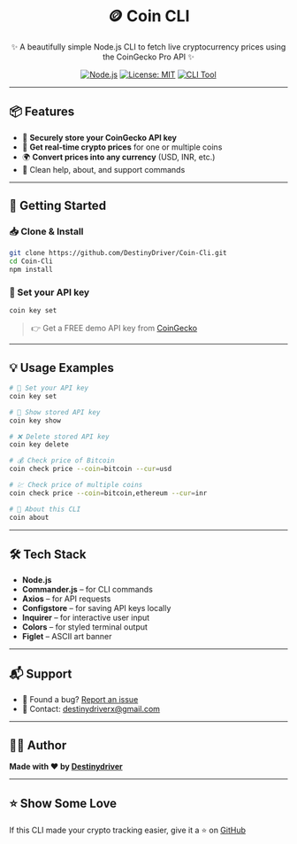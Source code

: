 <div align="center">

# 🪙 Coin CLI

✨ A beautifully simple Node.js CLI to fetch live cryptocurrency prices using the CoinGecko Pro API ✨

[![Node.js](https://img.shields.io/badge/Node.js-green)](https://nodejs.org/)
[![License: MIT](https://img.shields.io/badge/License-MIT-blue.svg)](LICENSE)
[![CLI Tool](https://img.shields.io/badge/Type-CLI-informational)]()

</div>

---

## 📦 Features

- 🔐 **Securely store your CoinGecko API key**
- 💱 **Get real-time crypto prices** for one or multiple coins
- 🌍 **Convert prices into any currency** (USD, INR, etc.)
- 📖 Clean help, about, and support commands

---

## 🚀 Getting Started

### 📥 Clone & Install

```bash
git clone https://github.com/DestinyDriver/Coin-Cli.git
cd Coin-Cli
npm install
```

### 🔑 Set your API key

```bash
coin key set
```

> 👉 Get a FREE demo API key from [CoinGecko](https://www.coingecko.com/en/api)

---

## 💡 Usage Examples

```bash
# 🔑 Set your API key
coin key set

# 🧾 Show stored API key
coin key show

# ❌ Delete stored API key
coin key delete

# 💰 Check price of Bitcoin
coin check price --coin=bitcoin --cur=usd

# 💹 Check price of multiple coins
coin check price --coin=bitcoin,ethereum --cur=inr

# 🧠 About this CLI
coin about

```

---

## 🛠️ Tech Stack

- **Node.js**
- **Commander.js** – for CLI commands
- **Axios** – for API requests
- **Configstore** – for saving API keys locally
- **Inquirer** – for interactive user input
- **Colors** – for styled terminal output
- **Figlet** – ASCII art banner


---

## 📬 Support

- 🐞 Found a bug? [Report an issue](https://github.com/DestinyDriver/Coin-Cli/issues)
- 📧 Contact: destinydriverx@gmail.com

---

## 👨‍💻 Author

**Made with ❤️ by [Destinydriver](https://github.com/DestinyDriver)**

---

## ⭐ Show Some Love

If this CLI made your crypto tracking easier, give it a ⭐ on [GitHub](https://github.com/DestinyDriver/Coin-Cli)

